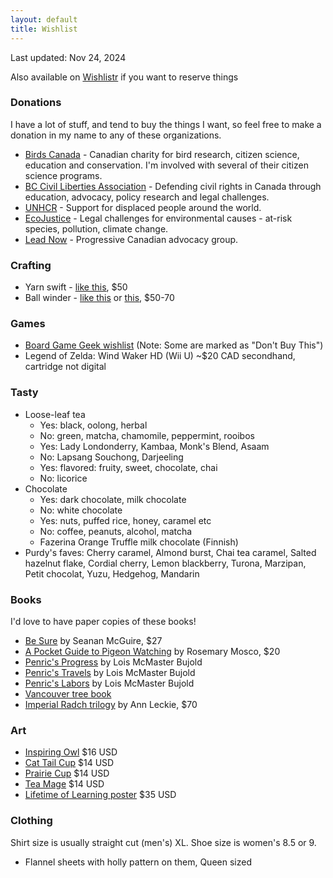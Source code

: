 ```yaml
---
layout: default
title: Wishlist
---
```


<section markdown='1'>

Last updated: Nov 24, 2024

Also available on [Wishlistr](https://www.wishlistr.com/hwesta) if you want to reserve things

### Donations

I have a lot of stuff, and tend to buy the things I want, so feel free to make a donation in my name to any of these organizations.

* [Birds Canada](https://www.birdscanada.org) - Canadian charity for bird research, citizen science, education and conservation. I'm involved with several of their citizen science programs.
* [BC Civil Liberties Association](https://bccla.org) - Defending civil rights in Canada through education, advocacy, policy research and legal challenges.
* [UNHCR](https://give.unhcr.ca) - Support for displaced people around the world.
* [EcoJustice](https://ecojustice.ca/) - Legal challenges for environmental causes - at-risk species, pollution, climate change.
* [Lead Now](https://www.leadnow.ca) - Progressive Canadian advocacy group.


### Crafting

* Yarn swift - [like this](https://www.urbanyarns.com/estelle-blue-swift/), $50
* Ball winder - [like this](https://www.baaadannas.store/estelle-blue-yarn-winder.html) or [this](https://www.baaadannas.store/knitters-pride-wool-winder.html), $50-70


### Games

* [Board Game Geek wishlist](https://boardgamegeek.com/wishlist/Hwesta) (Note: Some are marked as "Don't Buy This")
* Legend of Zelda: Wind Waker HD (Wii U) ~$20 CAD secondhand, cartridge not digital


### Tasty

* Loose-leaf tea
  * Yes: black, oolong, herbal
  * No: green, matcha, chamomile, peppermint, rooibos
  * Yes: Lady Londonderry, Kambaa, Monk's Blend, Asaam
  * No: Lapsang Souchong, Darjeeling
  * Yes: flavored: fruity, sweet, chocolate, chai
  * No: licorice
* Chocolate
  * Yes: dark chocolate, milk chocolate
  * No: white chocolate
  * Yes: nuts, puffed rice, honey, caramel etc
  * No: coffee, peanuts, alcohol, matcha
  * Fazerina Orange Truffle milk chocolate (Finnish)
* Purdy's faves: Cherry caramel, Almond burst, Chai tea caramel, Salted hazelnut flake, Cordial cherry, Lemon blackberry, Turona, Marzipan, Petit chocolat, Yuzu, Hedgehog, Mandarin


### Books

I'd love to have paper copies of these books!

* [Be Sure](https://storestock.massybooks.com/item/Il6kMAbOMSdmmsZyh3BXGQ) by Seanan McGuire, $27
* [A Pocket Guide to Pigeon Watching](https://storestock.massybooks.com/item/DQv8lywhnkobo9D4e9Vsag) by Rosemary Mosco, $20
* [Penric's Progress](https://storestock.massybooks.com/item/rPCoGQ_-yAXYOmUKwj3new) by Lois McMaster Bujold
* [Penric's Travels](https://storestock.massybooks.com/item/rPCoGQ_-yAVY0P4ty6Fg3w) by Lois McMaster Bujold
* [Penric's Labors](https://storestock.massybooks.com/item/rPCoGQ_-yAWu4blgqRqwPA) by Lois McMaster Bujold
* [Vancouver tree book](https://storestock.massybooks.com/item/uhgRg_OtpjXDOTbYTMXerg)
* [Imperial Radch trilogy](https://storestock.massybooks.com/item/2-gUryvjjJ-RlB-gzl2h1A) by Ann Leckie, $70


### Art

* [Inspiring Owl](https://topatoco.com/collections/romo/products/romo-pygowl-pr) $16 USD
* [Cat Tail Cup](https://topatoco.com/collections/red-wombat/products/rw-teamatters?variant=39883594895) $14 USD
* [Prairie Cup](https://topatoco.com/collections/red-wombat/products/rw-teamatters?variant=39883594575) $14 USD
* [Tea Mage](https://topatoco.com/collections/red-wombat/products/rw-teamatters?variant=39883594383) $14 USD
* [Lifetime of Learning poster](https://aungthan.com/store/learning) $35 USD


### Clothing

Shirt size is usually straight cut (men's) XL. Shoe size is women's 8.5 or 9.

* Flannel sheets with holly pattern on them, Queen sized

</section>
